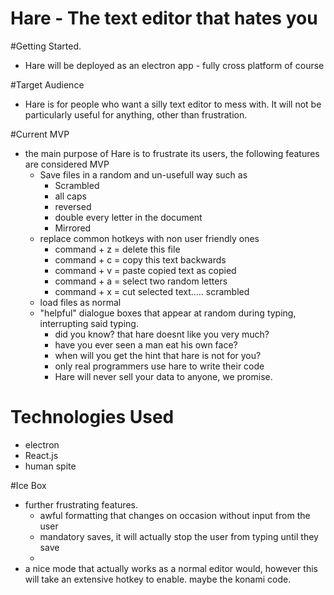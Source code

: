 # Hare - The text editor that hates you

#Getting Started.
 * Hare will be deployed as an electron app - fully cross platform of course

 #Target Audience 
 * Hare is for people who want a silly text editor to mess with. It will not be particularly useful for anything, other than frustration. 

#Current MVP 
* the main purpose of Hare is to frustrate its users, the following features are considered MVP 
    * Save files in a random and un-usefull way such as 
        * Scrambled 
        * all caps 
        * reversed
        * double every letter in the document
        * Mirrored 
    * replace common hotkeys with non user friendly ones
        * command + z = delete this file 
        * command + c = copy this text backwards
        * command + v = paste copied text as copied
        * command + a = select two random letters 
        * command + x = cut selected text..... scrambled
    * load files as normal
    * "helpful" dialogue boxes that appear at random during typing, interrupting said typing. 
        * did you know? that hare doesnt like you very much? 
        * have you ever seen a man eat his own face? 
        * when will you get the hint that hare is not for you?
        * only real programmers use hare to write their code
        * Hare will never sell your data to anyone, we promise. 

# Technologies Used
* electron 
* React.js
* human spite 

#Ice Box 
* further frustrating features.
    * awful formatting that changes on occasion without input from the user
    * mandatory saves, it will actually stop the user from typing until they save 
    * 
* a nice mode that actually works as a normal editor would, however this will take an extensive hotkey to enable. maybe the konami code.  

